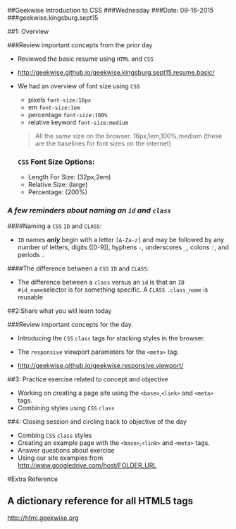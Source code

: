 ##Geekwise Introduction to CSS
###Wednesday
###Date: 09-16-2015
###geekwise.kingsburg.sept15

##1: Overview

###Review important concepts from the prior day
* Reviewed the basic resume using `HTML` and `CSS`
* <http://geekwise.github.io/geekwise.kingsburg.sept15.resume.basic/>
* We had an overview of font size using `CSS`
	* pixels `font-size:16px`
	* em `font-size:1em`
	* percentage `font-size:100%`
	* relative keyword `font-size:medium` 

	> All the same size on the browser.
	> 16px,1em,100%,medium (these are the baselines for font sizes on the internet)

	### `CSS` Font Size Options:
	*  Length For Size: (32px,2em)
	*  Relative Size: (large)
	* Percentage: (200%)

### _A few reminders about naming an `id` and `class`_


####Naming a `CSS` `ID` and `CLASS`:
* `ID` names **_only_** begin with a letter `[A-Za-z]` and may be followed by any number of letters, digits ([0-9]), hyphens `-`, underscores `_`, colons `:`, and periods `.`

####The difference between a `CSS` `ID` and `CLASS`:
* The difference between a `class` versus an `id` is that an `ID` `#id_name`selector is for something specific. A `CLASS` `.class_name` is reusable


##2:Share what you will learn today

###Review important concepts for the day.

* Introducing the `CSS` `class` tags for stacking styles in the browser.

* The `responsive` viewport parameters for the `<meta>` tag.

* <http://geekwise.github.io/geekwise.responsive.viewport/>

##3: Practice exercise related to concept and objective
* Working on creating a page site using the `<base>`,`<link>` and `<meta>` tags.
* Combining styles using `CSS` `class`
 
##4: Closing session and circling back to objective of the day
* Combing `CSS` `class` styles
* Creating an example page with the `<base>`,`<link>` and `<meta>` tags.
* Answer questions about exercise
* Using our site examples from <http://www.googledrive.com/host/FOLDER_URL>

#Extra Reference
## A dictionary reference for all HTML5 tags
<http://html.geekwise.org>